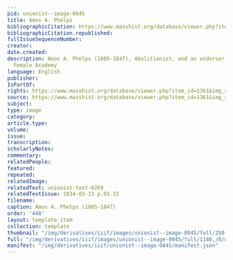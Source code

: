 ```yaml
---
pid: unionist--image-0045
title: Amos A. Phelps
bibliographicCitation: https://www.masshist.org/database/viewer.php?item_id=1361&img_step=1&mode=large#page1
bibliographicCitation.republished: 
fullIssueSequenceNumber: 
creator: 
date.created: 
description: Amos A. Phelps (1805-1847), Abolitionist, and an endorser of the Canterbury
  Female Academy
language: English
publisher: 
IsPartOf: 
rights: https://www.masshist.org/database/viewer.php?item_id=1361&img_step=1&mode=large#page1
source: https://www.masshist.org/database/viewer.php?item_id=1361&img_step=1&mode=large#page1
subject: 
type: image
category: 
article.type: 
volume: 
issue: 
transcription: 
scholarlyNotes: 
commentary: 
relatedPeople: 
featured: 
repeated: 
relatedImage: 
relatedText: unionist-text-0269
relatedTextIssue: 1834-03-13 p.03.33
filename: 
caption: Amos A. Phelps (1805-1847)
order: '448'
layout: template_item
collection: template
thumbnail: "/img/derivatives/iiif/images/unionist--image-0045/full/250,/0/default.jpg"
full: "/img/derivatives/iiif/images/unionist--image-0045/full/1140,/0/default.jpg"
manifest: "/img/derivatives/iiif/unionist--image-0045/manifest.json"
---
```

